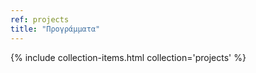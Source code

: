 ```yaml
---
ref: projects
title: "Προγράμματα"
---
```


{% include collection-items.html collection='projects' %}
